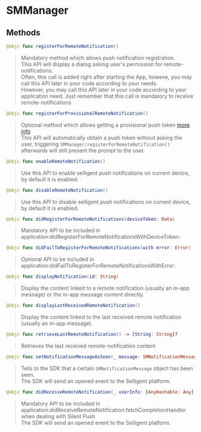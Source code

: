 # SMManager

## Methods
```swift
@objc func registerForRemoteNotification()
```

>Mandatory method which allows push notification registration.<br/>This API will display a dialog asking user's permission for remote-notifications.<br/>Often, this call is added right after starting the App, howeve, you may call this API later in your code according to your needs.<br/>However, you may call this API later in your code according to your application need. Just remember that this call is mandatory to receive remote-notifications

```swift
@objc func registerForProvisionalRemoteNotification()
```

>Optional method which allows getting a provisional push token [more info](https://developer.apple.com/documentation/usernotifications/asking_permission_to_use_notifications)<br/>This API will automatically obtain a push token without asking the user, triggering ``SMManager/registerForRemoteNotification()`` afterwards will still present the prompt to the user.

```swift
@objc func enableRemoteNotification()
```

>Use this API to enable selligent push notifications on current device, by default it is enabled.<br/>

```swift
@objc func disableRemoteNotification()
```

>Use this API to disable selligent push notifications on current device, by default it is enabled.<br/>

```swift
@objc func didRegisterForRemoteNotifications(deviceToken: Data)
```

>Mandatory API to be included in application:didRegisterForRemoteNotificationsWithDeviceToken:<br/>

```swift
@objc func didFailToRegisterForRemoteNotifications(with error: Error)
```

>Optional API to be included in application:didFailToRegisterForRemoteNotificationsWithError:<br/>

```swift
@objc func displayNotification(id: String)
```

>Display the content linked to a remote notification (usually an in-app message) or the in-app message content directly.<br/>

```swift
@objc func displayLastReceivedRemoteNotification()
```

>Display the content linked to the last received remote notification (usually an in-app message).

```swift
@objc func retrieveLastRemoteNotification() -> [String: String]?
```

>Retrieves the last received remote-notification content<br/>

```swift
@objc func setNotificationMessageAsSeen(_ message: SMNotificationMessage)
```

>Tells to the SDK that a certain ``SMNotificationMessage`` object has been seen.<br/>The SDK will send an opened event to the Selligent platform.<br/>

```swift
@objc func didReceiveRemoteNotification(_ userInfo: [AnyHashable: Any], completionHandler: ((UIBackgroundFetchResult) -> ())?)
```

>Mandatory API to be included in application:didReceiveRemoteNotification:fetchCompletionHandler when dealing with Silent Push<br/>The SDK will send an opened event to the Selligent platform.<br/>